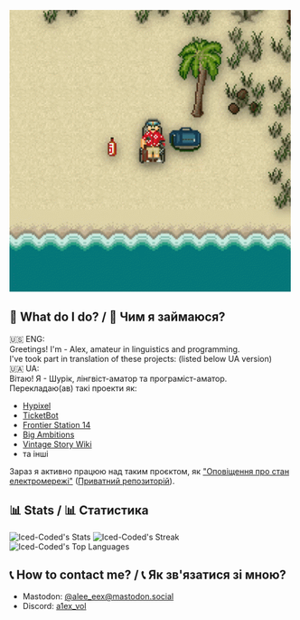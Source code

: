 ![literally me](ss13_beach.gif)

## 💽 What do I do? / 💽 Чим я займаюся?
🇺🇸 ENG:\
Greetings! I'm - Alex, amateur in linguistics and programming.\
I've took part in translation of these projects: (listed below UA version)\
🇺🇦 UA:\
Вітаю! Я - Шурік, лінгвіст-аматор та програміст-аматор.\
Перекладаю(ав) такі проекти як:
- [Hypixel](https://hypixel.net/)
- [TicketBot](https://ticketsbot.net/)
- [Frontier Station 14](https://github.com/Iced-Coded/frontier-station-14)
- [Big Ambitions](https://store.steampowered.com/app/1331550/Big_Ambitions/)
- [Vintage Story Wiki](https://wiki.vintagestory.at/index.php/Special:Contributions/Alexiex)
- та інші

Зараз я активно працюю над таким проєктом, як ["Оповіщення про стан електромережі"](https://github.com/Sanchez-Team/esp32-electricity-notifier) ([Приватний репозиторій](https://github.com/Iced-Coded/electro-arduino)).

## 📊 Stats / 📊 Статистика

![Iced-Coded's Stats](https://github-readme-stats.vercel.app/api?username=Iced-Coded&theme=prussian&show_icons=true&hide_border=false&count_private=true)
![Iced-Coded's Streak](https://github-readme-streak-stats.herokuapp.com/?user=Iced-Coded&theme=prussian&hide_border=false)
![Iced-Coded's Top Languages](https://github-readme-stats.vercel.app/api/top-langs/?username=Iced-Coded&theme=prussian&show_icons=true&hide_border=false&layout=compact)

## 📞 How to contact me? / 📞 Як зв'язатися зі мною?
- Mastodon: [@alee_eex@mastodon.social](https://mastodon.social/@alee_eex)
- Discord: [a1ex_vol](https://discordapp.com/users/1166724763746578514)
